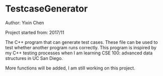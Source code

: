 # TestcaseGenerator

Author: Yixin Chen

Project started from: 2017/11

The C++ program that can generate test cases. These file can be used to test whether another program runs correctly.
This program is inspired by my C++ testing processes when I am learning CSE 100: advanced data structures in UC San Diego.

More functions will be added, I am still working on this project.
